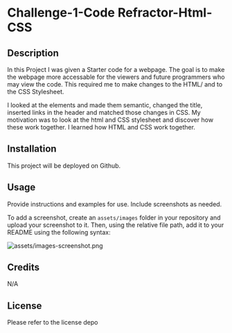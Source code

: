 # Challenge-1-Code Refractor-Html-CSS


## Description

In this Project I was given a Starter code for a webpage. The goal is to make the webpage more accessable for the viewers and future programmers who may view the code.  This required me to make changes to the HTML/<index>  and to the CSS Stylesheet.

I looked at the elements and made them semantic, changed the title, inserted links in the header and matched those changes in CSS. My motivation was to look at the html and CSS stylesheet and discover how these work together. I learned how HTML and CSS work together. 


## Installation
This project will be deployed on Github.
## Usage

Provide instructions and examples for use. Include screenshots as needed.

To add a screenshot, create an `assets/images` folder in your repository and upload your screenshot to it. Then, using the relative file path, add it to your README using the following syntax:

<img alt= "assets/images-screenshot.png">

## Credits

N/A

## License

Please refer to the license depo

